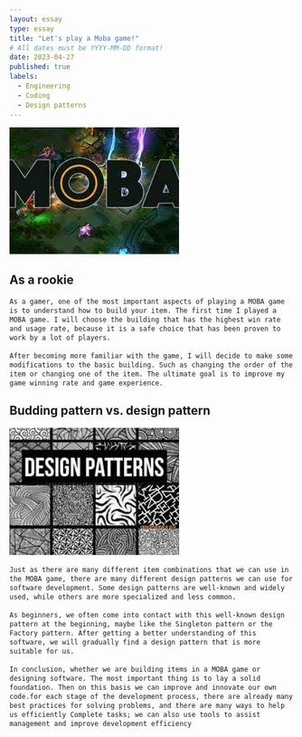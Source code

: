 ```yaml
---
layout: essay
type: essay
title: "Let's play a Moba game!"
# All dates must be YYYY-MM-DD format!
date: 2023-04-27
published: true
labels:
  - Engineering
  - Coding
  - Design patterns
---
```


<img width="300px" class="rounded float-start pe-4" src="../img/Dota.jpeg">

## As a rookie
    As a gamer, one of the most important aspects of playing a MOBA game is to understand how to build your item. The first time I played a MOBA game. I will choose the building that has the highest win rate and usage rate, because it is a safe choice that has been proven to work by a lot of players.

    After becoming more familiar with the game, I will decide to make some modifications to the basic building. Such as changing the order of the item or changing one of the item. The ultimate goal is to improve my game winning rate and game experience.

## Budding pattern vs. design pattern

<img width="300px" class="rounded float-start pe-4" src="../img/design-pattern.jpeg">

    Just as there are many different item combinations that we can use in the MOBA game, there are many different design patterns we can use for software development. Some design patterns are well-known and widely used, while others are more specialized and less common.

    As beginners, we often come into contact with this well-known design pattern at the beginning, maybe like the Singleton pattern or the Factory pattern. After getting a better understanding of this software, we will gradually find a design pattern that is more suitable for us.

    In conclusion, whether we are building items in a MOBA game or designing software. The most important thing is to lay a solid foundation. Then on this basis we can improve and innovate our own code.for each stage of the development process, there are already many best practices for solving problems, and there are many ways to help us efficiently Complete tasks; we can also use tools to assist management and improve development efficiency
